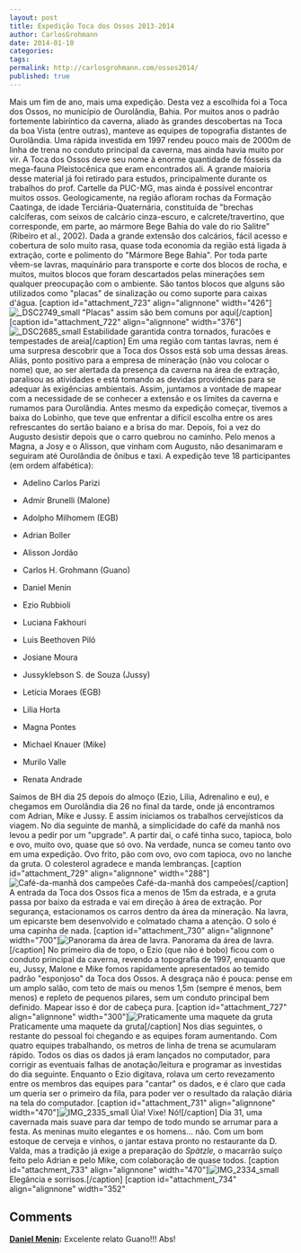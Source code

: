 ```yaml
---
layout: post
title: Expedição Toca dos Ossos 2013-2014
author: CarlosGrohmann
date: 2014-01-10
categories: 
tags: 
permalink: http://carlosgrohmann.com/ossos2014/
published: true
---
```



Mais um fim de ano, mais uma expedição. Desta vez a escolhida foi a Toca dos Ossos, no município de Ourolândia, Bahia. Por muitos anos o padrão fortemente labiríntico da caverna, aliado às grandes descobertas na Toca da boa Vista (entre outras), manteve as equipes de topografia distantes de Ourolândia. Uma rápida investida em 1997 rendeu pouco mais de 2000m de linha de trena no conduto principal da caverna, mas ainda havia muito por vir.  A Toca dos Ossos deve seu nome à enorme quantidade de fósseis da mega-fauna Pleistocênica que eram encontrados ali. A grande maioria desse material já foi retirado para estudos, principalmente durante os trabalhos do prof. Cartelle da PUC-MG, mas ainda é possível encontrar muitos ossos. Geologicamente, na região afloram rochas da Formação Caatinga, de idade Terciária-Quaternária, constituída de "brechas calcíferas, com seixos de calcário cinza-escuro, e calcrete/travertino, que corresponde, em parte, ao mármore Bege Bahia do vale do rio Salitre" (Ribeiro et al., 2002). Dada a grande extensão dos calcários, fácil acesso e cobertura de solo muito rasa, quase toda economia da região está ligada à extração, corte e polimento do "Mármore Bege Bahia". Por toda parte vêem-se lavras, maquinário para transporte e corte dos blocos de rocha, e muitos, muitos blocos que foram descartados pelas minerações sem qualquer preocupação com o ambiente. São tantos blocos que alguns são utilizados como "placas" de sinalização ou como suporte para caixas d'água. [caption id="attachment_723" align="alignnone" width="426"]![_DSC2749_small](/blog/wp-content/uploads/2014/01/DSC2749_small.jpg) "Placas" assim são bem comuns por aqui[/caption] [caption id="attachment_722" align="alignnone" width="376"]![_DSC2685_small](http://carlosgrohmann.com/blog/wp-content/uploads/2014/01/DSC2685_small.jpg) Estabilidade garantida contra tornados, furacões e tempestades de areia[/caption] Em uma região com tantas lavras, nem é uma surpresa descobrir que a Toca dos Ossos está sob uma dessas áreas. Aliás, ponto positivo para a empresa de mineração (não vou colocar o nome) que, ao ser alertada da presença da caverna na área de extração, paralisou as atividades e está tomando as devidas providências para se adequar às exigências ambientais. Assim, juntamos a vontade de mapear com a necessidade de se conhecer a extensão e os limites da caverna e rumamos para Ourolândia. Antes mesmo da expedição começar, tivemos a baixa do Lobinho, que teve que enfrentar a difícil escolha entre os ares refrescantes do sertão baiano e a brisa do mar. Depois, foi a vez do Augusto desistir depois que o carro quebrou no caminho. Pelo menos a Magna, a Josy e o Alisson, que vinham com Augusto, não desanimaram e seguiram até Ourolândia de ônibus e taxi. A expedição teve 18 participantes (em ordem alfabética): 



  * Adelino Carlos Parizi

  * Admir Brunelli (Malone)

  * Adolpho Milhomem (EGB)

  * Adrian Boller

  * Alisson Jordão

  * Carlos H. Grohmann (Guano)

  * Daniel Menin

  * Ezio Rubbioli

  * Luciana Fakhouri

  * Luis Beethoven Piló

  * Josiane Moura

  * Jussyklebson S. de Souza (Jussy)

  * Letícia Moraes (EGB)

  * Lilia Horta

  * Magna Pontes

  * Michael Knauer (Mike)

  * Murilo Valle

  * Renata Andrade

Saímos de BH dia 25 depois do almoço (Ezio, Lilia, Adrenalino e eu), e chegamos em Ourolândia dia 26 no final da tarde, onde já encontramos com Adrian, Mike e Jussy. E assim iniciamos os trabalhos cervejísticos da viagem. No dia seguinte de manhã, a simplicidade do café da manhã nos levou a pedir por um "upgrade". A partir daí, o café tinha suco, tapioca, bolo e ovo, muito ovo, quase que só ovo. Na verdade, nunca se comeu tanto ovo em uma expedição. Ovo frito, pão com ovo, ovo com tapioca, ovo no lanche da gruta. O colesterol agradece e manda lembranças. [caption id="attachment_729" align="alignnone" width="288"]![Café-da-manhã dos campeões](/blog/wp-content/uploads/2014/01/Fried_Egg_exact.jpg) Café-da-manhã dos campeões[/caption] A entrada da Toca dos Ossos fica a menos de 15m da estrada, e a gruta passa por baixo da estrada e vai em direção à área de extração. Por segurança, estacionamos os carros dentro da área da mineração. Na lavra, um epicarste bem desenvolvido e colmatado chama a atenção. O solo é uma capinha de nada. [caption id="attachment_730" align="alignnone" width="700"]![Panorama da área de lavra. ](http://carlosgrohmann.com/blog/wp-content/uploads/2014/01/IMG_2309_small.jpg) Panorama da área de lavra.[/caption] No primeiro dia de topo, o Ezio (que não é bobo) ficou com o conduto principal da caverna, revendo a topografia de 1997, enquanto que eu, Jussy, Malone e Mike fomos rapidamente apresentados ao temido padrão "esponjoso" da Toca dos Ossos. A desgraça não é pouca: pense em um amplo salão, com teto de mais ou menos 1,5m (sempre é menos, bem menos) e repleto de pequenos pilares, sem um conduto principal bem definido. Mapear isso é dor de cabeça pura. [caption id="attachment_727" align="alignnone" width="300"]![Praticamente uma maquete da gruta](http://carlosgrohmann.com/blog/wp-content/uploads/2014/01/Six-steps-to-Clean-Kitchen-Sponges-300x225.jpg) Praticamente uma maquete da gruta[/caption] Nos dias seguintes, o restante do pessoal foi chegando e as equipes foram aumentando. Com quatro equipes trabalhando, os metros de linha de trena se acumularam rápido. Todos os dias os dados já eram lançados no computador, para corrigir as eventuais falhas de anotação/leitura e programar as investidas do dia seguinte. Enquanto o Ezio digitava, rolava um certo revezamento entre os membros das equipes para "cantar" os dados, e é claro que cada um queria ser o primeiro da fila, para poder ver o resultado da ralação diária na tela do computador. [caption id="attachment_731" align="alignnone" width="470"]![IMG_2335_small](http://carlosgrohmann.com/blog/wp-content/uploads/2014/01/IMG_2335_small.jpg) Úia! Vixe! Nó![/caption] Dia 31, uma cavernada mais suave para dar tempo de todo mundo se arrumar para a festa. As meninas muito elegantes e os homens... não. Com um bom estoque de cerveja e vinhos, o jantar estava pronto no restaurante da D. Valda, mas a tradição já exige a preparação do _Spätzle,_ o macarrão suíço feito pelo Adrian e pelo Mike, com colaboração de quase todos. [caption id="attachment_733" align="alignnone" width="470"]![IMG_2334_small](http://carlosgrohmann.com/blog/wp-content/uploads/2014/01/IMG_2334_small.jpg) Elegância e sorrisos.[/caption] [caption id="attachment_734" align="alignnone" width="352"



## Comments



**[Daniel Menin](#1020 "2014-01-11 13:10:56"):** Excelente relato Guano!!! Abs!




